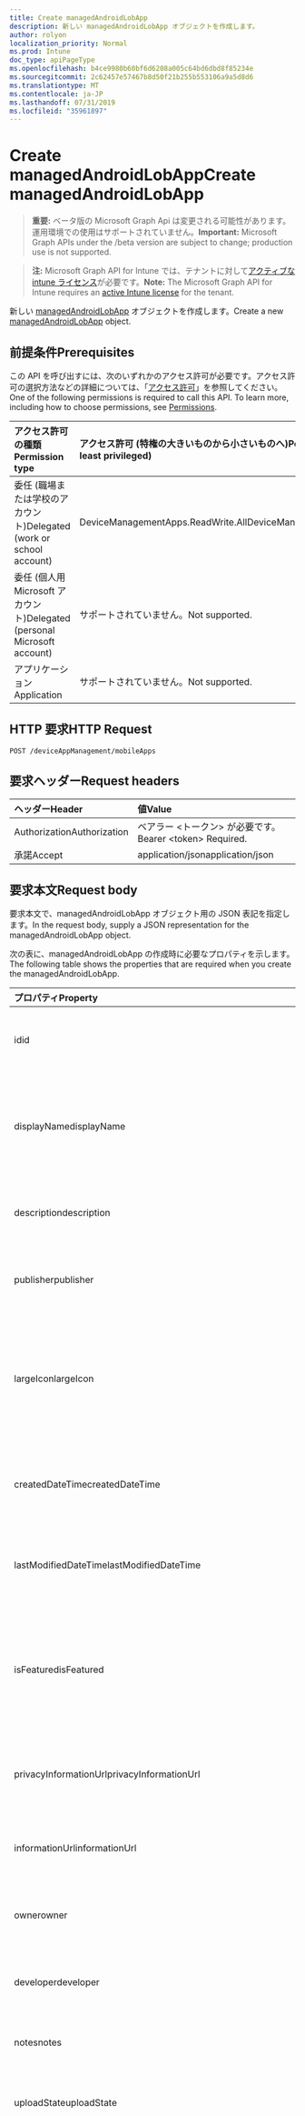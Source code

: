 ```yaml
---
title: Create managedAndroidLobApp
description: 新しい managedAndroidLobApp オブジェクトを作成します。
author: rolyon
localization_priority: Normal
ms.prod: Intune
doc_type: apiPageType
ms.openlocfilehash: b4ce9980b60bf6d6208a005c64bd6dbd8f85234e
ms.sourcegitcommit: 2c62457e57467b8d50f21b255b553106a9a5d8d6
ms.translationtype: MT
ms.contentlocale: ja-JP
ms.lasthandoff: 07/31/2019
ms.locfileid: "35961897"
---
```

# <a name="create-managedandroidlobapp"></a><span data-ttu-id="8b57e-103">Create managedAndroidLobApp</span><span class="sxs-lookup"><span data-stu-id="8b57e-103">Create managedAndroidLobApp</span></span>

> <span data-ttu-id="8b57e-104">**重要:** ベータ版の Microsoft Graph Api は変更される可能性があります。運用環境での使用はサポートされていません。</span><span class="sxs-lookup"><span data-stu-id="8b57e-104">**Important:** Microsoft Graph APIs under the /beta version are subject to change; production use is not supported.</span></span>

> <span data-ttu-id="8b57e-105">**注:** Microsoft Graph API for Intune では、テナントに対して[アクティブな intune ライセンス](https://go.microsoft.com/fwlink/?linkid=839381)が必要です。</span><span class="sxs-lookup"><span data-stu-id="8b57e-105">**Note:** The Microsoft Graph API for Intune requires an [active Intune license](https://go.microsoft.com/fwlink/?linkid=839381) for the tenant.</span></span>

<span data-ttu-id="8b57e-106">新しい [managedAndroidLobApp](../resources/intune-apps-managedandroidlobapp.md) オブジェクトを作成します。</span><span class="sxs-lookup"><span data-stu-id="8b57e-106">Create a new [managedAndroidLobApp](../resources/intune-apps-managedandroidlobapp.md) object.</span></span>

## <a name="prerequisites"></a><span data-ttu-id="8b57e-107">前提条件</span><span class="sxs-lookup"><span data-stu-id="8b57e-107">Prerequisites</span></span>
<span data-ttu-id="8b57e-p101">この API を呼び出すには、次のいずれかのアクセス許可が必要です。アクセス許可の選択方法などの詳細については、「[アクセス許可](/graph/permissions-reference)」を参照してください。</span><span class="sxs-lookup"><span data-stu-id="8b57e-p101">One of the following permissions is required to call this API. To learn more, including how to choose permissions, see [Permissions](/graph/permissions-reference).</span></span>

|<span data-ttu-id="8b57e-110">アクセス許可の種類</span><span class="sxs-lookup"><span data-stu-id="8b57e-110">Permission type</span></span>|<span data-ttu-id="8b57e-111">アクセス許可 (特権の大きいものから小さいものへ)</span><span class="sxs-lookup"><span data-stu-id="8b57e-111">Permissions (from most to least privileged)</span></span>|
|:---|:---|
|<span data-ttu-id="8b57e-112">委任 (職場または学校のアカウント)</span><span class="sxs-lookup"><span data-stu-id="8b57e-112">Delegated (work or school account)</span></span>|<span data-ttu-id="8b57e-113">DeviceManagementApps.ReadWrite.All</span><span class="sxs-lookup"><span data-stu-id="8b57e-113">DeviceManagementApps.ReadWrite.All</span></span>|
|<span data-ttu-id="8b57e-114">委任 (個人用 Microsoft アカウント)</span><span class="sxs-lookup"><span data-stu-id="8b57e-114">Delegated (personal Microsoft account)</span></span>|<span data-ttu-id="8b57e-115">サポートされていません。</span><span class="sxs-lookup"><span data-stu-id="8b57e-115">Not supported.</span></span>|
|<span data-ttu-id="8b57e-116">アプリケーション</span><span class="sxs-lookup"><span data-stu-id="8b57e-116">Application</span></span>|<span data-ttu-id="8b57e-117">サポートされていません。</span><span class="sxs-lookup"><span data-stu-id="8b57e-117">Not supported.</span></span>|

## <a name="http-request"></a><span data-ttu-id="8b57e-118">HTTP 要求</span><span class="sxs-lookup"><span data-stu-id="8b57e-118">HTTP Request</span></span>
<!-- {
  "blockType": "ignored"
}
-->
``` http
POST /deviceAppManagement/mobileApps
```

## <a name="request-headers"></a><span data-ttu-id="8b57e-119">要求ヘッダー</span><span class="sxs-lookup"><span data-stu-id="8b57e-119">Request headers</span></span>
|<span data-ttu-id="8b57e-120">ヘッダー</span><span class="sxs-lookup"><span data-stu-id="8b57e-120">Header</span></span>|<span data-ttu-id="8b57e-121">値</span><span class="sxs-lookup"><span data-stu-id="8b57e-121">Value</span></span>|
|:---|:---|
|<span data-ttu-id="8b57e-122">Authorization</span><span class="sxs-lookup"><span data-stu-id="8b57e-122">Authorization</span></span>|<span data-ttu-id="8b57e-123">ベアラー &lt;トークン&gt; が必要です。</span><span class="sxs-lookup"><span data-stu-id="8b57e-123">Bearer &lt;token&gt; Required.</span></span>|
|<span data-ttu-id="8b57e-124">承諾</span><span class="sxs-lookup"><span data-stu-id="8b57e-124">Accept</span></span>|<span data-ttu-id="8b57e-125">application/json</span><span class="sxs-lookup"><span data-stu-id="8b57e-125">application/json</span></span>|

## <a name="request-body"></a><span data-ttu-id="8b57e-126">要求本文</span><span class="sxs-lookup"><span data-stu-id="8b57e-126">Request body</span></span>
<span data-ttu-id="8b57e-127">要求本文で、managedAndroidLobApp オブジェクト用の JSON 表記を指定します。</span><span class="sxs-lookup"><span data-stu-id="8b57e-127">In the request body, supply a JSON representation for the managedAndroidLobApp object.</span></span>

<span data-ttu-id="8b57e-128">次の表に、managedAndroidLobApp の作成時に必要なプロパティを示します。</span><span class="sxs-lookup"><span data-stu-id="8b57e-128">The following table shows the properties that are required when you create the managedAndroidLobApp.</span></span>

|<span data-ttu-id="8b57e-129">プロパティ</span><span class="sxs-lookup"><span data-stu-id="8b57e-129">Property</span></span>|<span data-ttu-id="8b57e-130">型</span><span class="sxs-lookup"><span data-stu-id="8b57e-130">Type</span></span>|<span data-ttu-id="8b57e-131">説明</span><span class="sxs-lookup"><span data-stu-id="8b57e-131">Description</span></span>|
|:---|:---|:---|
|<span data-ttu-id="8b57e-132">id</span><span class="sxs-lookup"><span data-stu-id="8b57e-132">id</span></span>|<span data-ttu-id="8b57e-133">文字列</span><span class="sxs-lookup"><span data-stu-id="8b57e-133">String</span></span>|<span data-ttu-id="8b57e-134">エンティティのキー。</span><span class="sxs-lookup"><span data-stu-id="8b57e-134">Key of the entity.</span></span> <span data-ttu-id="8b57e-135">[mobileApp](../resources/intune-apps-mobileapp.md) から継承します</span><span class="sxs-lookup"><span data-stu-id="8b57e-135">Inherited from [mobileApp](../resources/intune-apps-mobileapp.md)</span></span>|
|<span data-ttu-id="8b57e-136">displayName</span><span class="sxs-lookup"><span data-stu-id="8b57e-136">displayName</span></span>|<span data-ttu-id="8b57e-137">文字列</span><span class="sxs-lookup"><span data-stu-id="8b57e-137">String</span></span>|<span data-ttu-id="8b57e-138">管理者が提供またはインポートしたアプリのタイトル。</span><span class="sxs-lookup"><span data-stu-id="8b57e-138">The admin provided or imported title of the app.</span></span> <span data-ttu-id="8b57e-139">[mobileApp](../resources/intune-apps-mobileapp.md) から継承します</span><span class="sxs-lookup"><span data-stu-id="8b57e-139">Inherited from [mobileApp](../resources/intune-apps-mobileapp.md)</span></span>|
|<span data-ttu-id="8b57e-140">description</span><span class="sxs-lookup"><span data-stu-id="8b57e-140">description</span></span>|<span data-ttu-id="8b57e-141">String</span><span class="sxs-lookup"><span data-stu-id="8b57e-141">String</span></span>|<span data-ttu-id="8b57e-142">アプリの説明。</span><span class="sxs-lookup"><span data-stu-id="8b57e-142">The description of the app.</span></span> <span data-ttu-id="8b57e-143">[mobileApp](../resources/intune-apps-mobileapp.md) から継承します</span><span class="sxs-lookup"><span data-stu-id="8b57e-143">Inherited from [mobileApp](../resources/intune-apps-mobileapp.md)</span></span>|
|<span data-ttu-id="8b57e-144">publisher</span><span class="sxs-lookup"><span data-stu-id="8b57e-144">publisher</span></span>|<span data-ttu-id="8b57e-145">String</span><span class="sxs-lookup"><span data-stu-id="8b57e-145">String</span></span>|<span data-ttu-id="8b57e-146">アプリの発行元。</span><span class="sxs-lookup"><span data-stu-id="8b57e-146">The publisher of the app.</span></span> <span data-ttu-id="8b57e-147">[mobileApp](../resources/intune-apps-mobileapp.md) から継承します</span><span class="sxs-lookup"><span data-stu-id="8b57e-147">Inherited from [mobileApp](../resources/intune-apps-mobileapp.md)</span></span>|
|<span data-ttu-id="8b57e-148">largeIcon</span><span class="sxs-lookup"><span data-stu-id="8b57e-148">largeIcon</span></span>|[<span data-ttu-id="8b57e-149">mimeContent</span><span class="sxs-lookup"><span data-stu-id="8b57e-149">mimeContent</span></span>](../resources/intune-shared-mimecontent.md)|<span data-ttu-id="8b57e-150">アプリの詳細に表示され、アイコンのアップロードに使用される大きいアイコン。</span><span class="sxs-lookup"><span data-stu-id="8b57e-150">The large icon, to be displayed in the app details and used for upload of the icon.</span></span> <span data-ttu-id="8b57e-151">[mobileApp](../resources/intune-apps-mobileapp.md) から継承します</span><span class="sxs-lookup"><span data-stu-id="8b57e-151">Inherited from [mobileApp](../resources/intune-apps-mobileapp.md)</span></span>|
|<span data-ttu-id="8b57e-152">createdDateTime</span><span class="sxs-lookup"><span data-stu-id="8b57e-152">createdDateTime</span></span>|<span data-ttu-id="8b57e-153">DateTimeOffset</span><span class="sxs-lookup"><span data-stu-id="8b57e-153">DateTimeOffset</span></span>|<span data-ttu-id="8b57e-154">アプリが作成された日時。</span><span class="sxs-lookup"><span data-stu-id="8b57e-154">The date and time the app was created.</span></span> <span data-ttu-id="8b57e-155">[mobileApp](../resources/intune-apps-mobileapp.md) から継承します</span><span class="sxs-lookup"><span data-stu-id="8b57e-155">Inherited from [mobileApp](../resources/intune-apps-mobileapp.md)</span></span>|
|<span data-ttu-id="8b57e-156">lastModifiedDateTime</span><span class="sxs-lookup"><span data-stu-id="8b57e-156">lastModifiedDateTime</span></span>|<span data-ttu-id="8b57e-157">DateTimeOffset</span><span class="sxs-lookup"><span data-stu-id="8b57e-157">DateTimeOffset</span></span>|<span data-ttu-id="8b57e-158">アプリが最後に変更された日時。</span><span class="sxs-lookup"><span data-stu-id="8b57e-158">The date and time the app was last modified.</span></span> <span data-ttu-id="8b57e-159">[mobileApp](../resources/intune-apps-mobileapp.md) から継承します</span><span class="sxs-lookup"><span data-stu-id="8b57e-159">Inherited from [mobileApp](../resources/intune-apps-mobileapp.md)</span></span>|
|<span data-ttu-id="8b57e-160">isFeatured</span><span class="sxs-lookup"><span data-stu-id="8b57e-160">isFeatured</span></span>|<span data-ttu-id="8b57e-161">Boolean</span><span class="sxs-lookup"><span data-stu-id="8b57e-161">Boolean</span></span>|<span data-ttu-id="8b57e-162">アプリが管理者のおすすめとしてマークされたかどうかを示す値。[mobileApp](../resources/intune-apps-mobileapp.md) から継承します</span><span class="sxs-lookup"><span data-stu-id="8b57e-162">The value indicating whether the app is marked as featured by the admin. Inherited from [mobileApp](../resources/intune-apps-mobileapp.md)</span></span>|
|<span data-ttu-id="8b57e-163">privacyInformationUrl</span><span class="sxs-lookup"><span data-stu-id="8b57e-163">privacyInformationUrl</span></span>|<span data-ttu-id="8b57e-164">String</span><span class="sxs-lookup"><span data-stu-id="8b57e-164">String</span></span>|<span data-ttu-id="8b57e-165">プライバシーに関する声明の URL。</span><span class="sxs-lookup"><span data-stu-id="8b57e-165">The privacy statement Url.</span></span> <span data-ttu-id="8b57e-166">[mobileApp](../resources/intune-apps-mobileapp.md) から継承します</span><span class="sxs-lookup"><span data-stu-id="8b57e-166">Inherited from [mobileApp](../resources/intune-apps-mobileapp.md)</span></span>|
|<span data-ttu-id="8b57e-167">informationUrl</span><span class="sxs-lookup"><span data-stu-id="8b57e-167">informationUrl</span></span>|<span data-ttu-id="8b57e-168">String</span><span class="sxs-lookup"><span data-stu-id="8b57e-168">String</span></span>|<span data-ttu-id="8b57e-169">詳細情報の URL。</span><span class="sxs-lookup"><span data-stu-id="8b57e-169">The more information Url.</span></span> <span data-ttu-id="8b57e-170">[mobileApp](../resources/intune-apps-mobileapp.md) から継承します</span><span class="sxs-lookup"><span data-stu-id="8b57e-170">Inherited from [mobileApp](../resources/intune-apps-mobileapp.md)</span></span>|
|<span data-ttu-id="8b57e-171">owner</span><span class="sxs-lookup"><span data-stu-id="8b57e-171">owner</span></span>|<span data-ttu-id="8b57e-172">String</span><span class="sxs-lookup"><span data-stu-id="8b57e-172">String</span></span>|<span data-ttu-id="8b57e-173">アプリの所有者。</span><span class="sxs-lookup"><span data-stu-id="8b57e-173">The owner of the app.</span></span> <span data-ttu-id="8b57e-174">[mobileApp](../resources/intune-apps-mobileapp.md) から継承します</span><span class="sxs-lookup"><span data-stu-id="8b57e-174">Inherited from [mobileApp](../resources/intune-apps-mobileapp.md)</span></span>|
|<span data-ttu-id="8b57e-175">developer</span><span class="sxs-lookup"><span data-stu-id="8b57e-175">developer</span></span>|<span data-ttu-id="8b57e-176">String</span><span class="sxs-lookup"><span data-stu-id="8b57e-176">String</span></span>|<span data-ttu-id="8b57e-177">アプリの開発者。</span><span class="sxs-lookup"><span data-stu-id="8b57e-177">The developer of the app.</span></span> <span data-ttu-id="8b57e-178">[mobileApp](../resources/intune-apps-mobileapp.md) から継承します</span><span class="sxs-lookup"><span data-stu-id="8b57e-178">Inherited from [mobileApp](../resources/intune-apps-mobileapp.md)</span></span>|
|<span data-ttu-id="8b57e-179">notes</span><span class="sxs-lookup"><span data-stu-id="8b57e-179">notes</span></span>|<span data-ttu-id="8b57e-180">String</span><span class="sxs-lookup"><span data-stu-id="8b57e-180">String</span></span>|<span data-ttu-id="8b57e-181">アプリ用のメモ。</span><span class="sxs-lookup"><span data-stu-id="8b57e-181">Notes for the app.</span></span> <span data-ttu-id="8b57e-182">[mobileApp](../resources/intune-apps-mobileapp.md) から継承します</span><span class="sxs-lookup"><span data-stu-id="8b57e-182">Inherited from [mobileApp](../resources/intune-apps-mobileapp.md)</span></span>|
|<span data-ttu-id="8b57e-183">uploadState</span><span class="sxs-lookup"><span data-stu-id="8b57e-183">uploadState</span></span>|<span data-ttu-id="8b57e-184">Int32</span><span class="sxs-lookup"><span data-stu-id="8b57e-184">Int32</span></span>|<span data-ttu-id="8b57e-185">アップロード状態。</span><span class="sxs-lookup"><span data-stu-id="8b57e-185">The upload state.</span></span> <span data-ttu-id="8b57e-186">[mobileApp](../resources/intune-apps-mobileapp.md) から継承します</span><span class="sxs-lookup"><span data-stu-id="8b57e-186">Inherited from [mobileApp](../resources/intune-apps-mobileapp.md)</span></span>|
|<span data-ttu-id="8b57e-187">publishingState</span><span class="sxs-lookup"><span data-stu-id="8b57e-187">publishingState</span></span>|[<span data-ttu-id="8b57e-188">mobileAppPublishingState</span><span class="sxs-lookup"><span data-stu-id="8b57e-188">mobileAppPublishingState</span></span>](../resources/intune-apps-mobileapppublishingstate.md)|<span data-ttu-id="8b57e-189">アプリの発行の状態。</span><span class="sxs-lookup"><span data-stu-id="8b57e-189">The publishing state for the app.</span></span> <span data-ttu-id="8b57e-190">アプリが発行されていない限り、アプリを割り当てることができません。</span><span class="sxs-lookup"><span data-stu-id="8b57e-190">The app cannot be assigned unless the app is published.</span></span> <span data-ttu-id="8b57e-191">[MobileApp](../resources/intune-apps-mobileapp.md)から継承されます。</span><span class="sxs-lookup"><span data-stu-id="8b57e-191">Inherited from [mobileApp](../resources/intune-apps-mobileapp.md).</span></span> <span data-ttu-id="8b57e-192">可能な値は、`notPublished`、`processing`、`published` です。</span><span class="sxs-lookup"><span data-stu-id="8b57e-192">Possible values are: `notPublished`, `processing`, `published`.</span></span>|
|<span data-ttu-id="8b57e-193">isAssigned</span><span class="sxs-lookup"><span data-stu-id="8b57e-193">isAssigned</span></span>|<span data-ttu-id="8b57e-194">Boolean</span><span class="sxs-lookup"><span data-stu-id="8b57e-194">Boolean</span></span>|<span data-ttu-id="8b57e-195">アプリが少なくとも1つのグループに割り当てられているかどうかを示す値。</span><span class="sxs-lookup"><span data-stu-id="8b57e-195">The value indicating whether the app is assigned to at least one group.</span></span> <span data-ttu-id="8b57e-196">[mobileApp](../resources/intune-apps-mobileapp.md) から継承します</span><span class="sxs-lookup"><span data-stu-id="8b57e-196">Inherited from [mobileApp](../resources/intune-apps-mobileapp.md)</span></span>|
|<span data-ttu-id="8b57e-197">roleScopeTagIds</span><span class="sxs-lookup"><span data-stu-id="8b57e-197">roleScopeTagIds</span></span>|<span data-ttu-id="8b57e-198">文字列コレクション</span><span class="sxs-lookup"><span data-stu-id="8b57e-198">String collection</span></span>|<span data-ttu-id="8b57e-199">このモバイルアプリの範囲タグ id のリスト。</span><span class="sxs-lookup"><span data-stu-id="8b57e-199">List of scope tag ids for this mobile app.</span></span> <span data-ttu-id="8b57e-200">[mobileApp](../resources/intune-apps-mobileapp.md) から継承します</span><span class="sxs-lookup"><span data-stu-id="8b57e-200">Inherited from [mobileApp](../resources/intune-apps-mobileapp.md)</span></span>|
|<span data-ttu-id="8b57e-201">dependentAppCount</span><span class="sxs-lookup"><span data-stu-id="8b57e-201">dependentAppCount</span></span>|<span data-ttu-id="8b57e-202">Int32</span><span class="sxs-lookup"><span data-stu-id="8b57e-202">Int32</span></span>|<span data-ttu-id="8b57e-203">子アプリが持つ依存関係の合計数。</span><span class="sxs-lookup"><span data-stu-id="8b57e-203">The total number of dependencies the child app has.</span></span> <span data-ttu-id="8b57e-204">[mobileApp](../resources/intune-apps-mobileapp.md) から継承します</span><span class="sxs-lookup"><span data-stu-id="8b57e-204">Inherited from [mobileApp](../resources/intune-apps-mobileapp.md)</span></span>|
|<span data-ttu-id="8b57e-205">appAvailability</span><span class="sxs-lookup"><span data-stu-id="8b57e-205">appAvailability</span></span>|[<span data-ttu-id="8b57e-206">managedAppAvailability</span><span class="sxs-lookup"><span data-stu-id="8b57e-206">managedAppAvailability</span></span>](../resources/intune-apps-managedappavailability.md)|<span data-ttu-id="8b57e-207">アプリケーションの可用性。</span><span class="sxs-lookup"><span data-stu-id="8b57e-207">The Application's availability.</span></span> <span data-ttu-id="8b57e-208">[Managedapp](../resources/intune-apps-managedapp.md)から継承されます。</span><span class="sxs-lookup"><span data-stu-id="8b57e-208">Inherited from [managedApp](../resources/intune-apps-managedapp.md).</span></span> <span data-ttu-id="8b57e-209">可能な値は、`global`、`lineOfBusiness` です。</span><span class="sxs-lookup"><span data-stu-id="8b57e-209">Possible values are: `global`, `lineOfBusiness`.</span></span>|
|<span data-ttu-id="8b57e-210">version</span><span class="sxs-lookup"><span data-stu-id="8b57e-210">version</span></span>|<span data-ttu-id="8b57e-211">String</span><span class="sxs-lookup"><span data-stu-id="8b57e-211">String</span></span>|<span data-ttu-id="8b57e-212">アプリケーションのバージョン。</span><span class="sxs-lookup"><span data-stu-id="8b57e-212">The Application's version.</span></span> <span data-ttu-id="8b57e-213">[managedApp](../resources/intune-apps-managedapp.md) から継承します</span><span class="sxs-lookup"><span data-stu-id="8b57e-213">Inherited from [managedApp](../resources/intune-apps-managedapp.md)</span></span>|
|<span data-ttu-id="8b57e-214">committedContentVersion</span><span class="sxs-lookup"><span data-stu-id="8b57e-214">committedContentVersion</span></span>|<span data-ttu-id="8b57e-215">String</span><span class="sxs-lookup"><span data-stu-id="8b57e-215">String</span></span>|<span data-ttu-id="8b57e-216">内部にコミットされたコンテンツのバージョン。</span><span class="sxs-lookup"><span data-stu-id="8b57e-216">The internal committed content version.</span></span> <span data-ttu-id="8b57e-217">[managedMobileLobApp](../resources/intune-apps-managedmobilelobapp.md) から継承します</span><span class="sxs-lookup"><span data-stu-id="8b57e-217">Inherited from [managedMobileLobApp](../resources/intune-apps-managedmobilelobapp.md)</span></span>|
|<span data-ttu-id="8b57e-218">fileName</span><span class="sxs-lookup"><span data-stu-id="8b57e-218">fileName</span></span>|<span data-ttu-id="8b57e-219">String</span><span class="sxs-lookup"><span data-stu-id="8b57e-219">String</span></span>|<span data-ttu-id="8b57e-220">メインの LOB アプリケーションのファイル名。</span><span class="sxs-lookup"><span data-stu-id="8b57e-220">The name of the main Lob application file.</span></span> <span data-ttu-id="8b57e-221">[managedMobileLobApp](../resources/intune-apps-managedmobilelobapp.md) から継承します</span><span class="sxs-lookup"><span data-stu-id="8b57e-221">Inherited from [managedMobileLobApp](../resources/intune-apps-managedmobilelobapp.md)</span></span>|
|<span data-ttu-id="8b57e-222">size</span><span class="sxs-lookup"><span data-stu-id="8b57e-222">size</span></span>|<span data-ttu-id="8b57e-223">Int64</span><span class="sxs-lookup"><span data-stu-id="8b57e-223">Int64</span></span>|<span data-ttu-id="8b57e-224">アップロードされたすべてのファイルを含む合計サイズ。</span><span class="sxs-lookup"><span data-stu-id="8b57e-224">The total size, including all uploaded files.</span></span> <span data-ttu-id="8b57e-225">[managedMobileLobApp](../resources/intune-apps-managedmobilelobapp.md) から継承します</span><span class="sxs-lookup"><span data-stu-id="8b57e-225">Inherited from [managedMobileLobApp](../resources/intune-apps-managedmobilelobapp.md)</span></span>|
|<span data-ttu-id="8b57e-226">packageId</span><span class="sxs-lookup"><span data-stu-id="8b57e-226">packageId</span></span>|<span data-ttu-id="8b57e-227">String</span><span class="sxs-lookup"><span data-stu-id="8b57e-227">String</span></span>|<span data-ttu-id="8b57e-228">パッケージの識別子。</span><span class="sxs-lookup"><span data-stu-id="8b57e-228">The package identifier.</span></span>|
|<span data-ttu-id="8b57e-229">identityName</span><span class="sxs-lookup"><span data-stu-id="8b57e-229">identityName</span></span>|<span data-ttu-id="8b57e-230">String</span><span class="sxs-lookup"><span data-stu-id="8b57e-230">String</span></span>|<span data-ttu-id="8b57e-231">ID 名。</span><span class="sxs-lookup"><span data-stu-id="8b57e-231">The Identity Name.</span></span>|
|<span data-ttu-id="8b57e-232">minimumSupportedOperatingSystem</span><span class="sxs-lookup"><span data-stu-id="8b57e-232">minimumSupportedOperatingSystem</span></span>|[<span data-ttu-id="8b57e-233">androidMinimumOperatingSystem</span><span class="sxs-lookup"><span data-stu-id="8b57e-233">androidMinimumOperatingSystem</span></span>](../resources/intune-apps-androidminimumoperatingsystem.md)|<span data-ttu-id="8b57e-234">該当するオペレーティング システムの最小の値。</span><span class="sxs-lookup"><span data-stu-id="8b57e-234">The value for the minimum applicable operating system.</span></span>|
|<span data-ttu-id="8b57e-235">versionName</span><span class="sxs-lookup"><span data-stu-id="8b57e-235">versionName</span></span>|<span data-ttu-id="8b57e-236">String</span><span class="sxs-lookup"><span data-stu-id="8b57e-236">String</span></span>|<span data-ttu-id="8b57e-237">管理対象 Android 基幹業務 (LoB) アプリのバージョン名。</span><span class="sxs-lookup"><span data-stu-id="8b57e-237">The version name of managed Android Line of Business (LoB) app.</span></span>|
|<span data-ttu-id="8b57e-238">versionCode</span><span class="sxs-lookup"><span data-stu-id="8b57e-238">versionCode</span></span>|<span data-ttu-id="8b57e-239">String</span><span class="sxs-lookup"><span data-stu-id="8b57e-239">String</span></span>|<span data-ttu-id="8b57e-240">管理対象 Android 基幹業務 (LoB) アプリのバージョン コード。</span><span class="sxs-lookup"><span data-stu-id="8b57e-240">The version code of managed Android Line of Business (LoB) app.</span></span>|
|<span data-ttu-id="8b57e-241">identityVersion</span><span class="sxs-lookup"><span data-stu-id="8b57e-241">identityVersion</span></span>|<span data-ttu-id="8b57e-242">String</span><span class="sxs-lookup"><span data-stu-id="8b57e-242">String</span></span>|<span data-ttu-id="8b57e-243">ID のバージョン。</span><span class="sxs-lookup"><span data-stu-id="8b57e-243">The identity version.</span></span>|



## <a name="response"></a><span data-ttu-id="8b57e-244">応答</span><span class="sxs-lookup"><span data-stu-id="8b57e-244">Response</span></span>
<span data-ttu-id="8b57e-245">成功した場合、このメソッドは `201 Created` 応答コードと、応答本文で [managedAndroidLobApp](../resources/intune-apps-managedandroidlobapp.md) オブジェクトを返します。</span><span class="sxs-lookup"><span data-stu-id="8b57e-245">If successful, this method returns a `201 Created` response code and a [managedAndroidLobApp](../resources/intune-apps-managedandroidlobapp.md) object in the response body.</span></span>

## <a name="example"></a><span data-ttu-id="8b57e-246">例</span><span class="sxs-lookup"><span data-stu-id="8b57e-246">Example</span></span>

### <a name="request"></a><span data-ttu-id="8b57e-247">要求</span><span class="sxs-lookup"><span data-stu-id="8b57e-247">Request</span></span>
<span data-ttu-id="8b57e-248">以下は、要求の例です。</span><span class="sxs-lookup"><span data-stu-id="8b57e-248">Here is an example of the request.</span></span>
``` http
POST https://graph.microsoft.com/beta/deviceAppManagement/mobileApps
Content-type: application/json
Content-length: 1491

{
  "@odata.type": "#microsoft.graph.managedAndroidLobApp",
  "displayName": "Display Name value",
  "description": "Description value",
  "publisher": "Publisher value",
  "largeIcon": {
    "@odata.type": "microsoft.graph.mimeContent",
    "type": "Type value",
    "value": "dmFsdWU="
  },
  "isFeatured": true,
  "privacyInformationUrl": "https://example.com/privacyInformationUrl/",
  "informationUrl": "https://example.com/informationUrl/",
  "owner": "Owner value",
  "developer": "Developer value",
  "notes": "Notes value",
  "uploadState": 11,
  "publishingState": "processing",
  "isAssigned": true,
  "roleScopeTagIds": [
    "Role Scope Tag Ids value"
  ],
  "dependentAppCount": 1,
  "appAvailability": "lineOfBusiness",
  "version": "Version value",
  "committedContentVersion": "Committed Content Version value",
  "fileName": "File Name value",
  "size": 4,
  "packageId": "Package Id value",
  "identityName": "Identity Name value",
  "minimumSupportedOperatingSystem": {
    "@odata.type": "microsoft.graph.androidMinimumOperatingSystem",
    "v4_0": true,
    "v4_0_3": true,
    "v4_1": true,
    "v4_2": true,
    "v4_3": true,
    "v4_4": true,
    "v5_0": true,
    "v5_1": true,
    "v6_0": true,
    "v7_0": true,
    "v7_1": true,
    "v8_0": true,
    "v8_1": true,
    "v9_0": true
  },
  "versionName": "Version Name value",
  "versionCode": "Version Code value",
  "identityVersion": "Identity Version value"
}
```

### <a name="response"></a><span data-ttu-id="8b57e-249">応答</span><span class="sxs-lookup"><span data-stu-id="8b57e-249">Response</span></span>
<span data-ttu-id="8b57e-p124">以下は、応答の例です。注:簡潔にするために、ここに示す応答オブジェクトは切り詰められている場合があります。すべてのプロパティは実際の呼び出しから返されます。</span><span class="sxs-lookup"><span data-stu-id="8b57e-p124">Here is an example of the response. Note: The response object shown here may be truncated for brevity. All of the properties will be returned from an actual call.</span></span>
``` http
HTTP/1.1 201 Created
Content-Type: application/json
Content-Length: 1663

{
  "@odata.type": "#microsoft.graph.managedAndroidLobApp",
  "id": "802b7ed3-7ed3-802b-d37e-2b80d37e2b80",
  "displayName": "Display Name value",
  "description": "Description value",
  "publisher": "Publisher value",
  "largeIcon": {
    "@odata.type": "microsoft.graph.mimeContent",
    "type": "Type value",
    "value": "dmFsdWU="
  },
  "createdDateTime": "2017-01-01T00:02:43.5775965-08:00",
  "lastModifiedDateTime": "2017-01-01T00:00:35.1329464-08:00",
  "isFeatured": true,
  "privacyInformationUrl": "https://example.com/privacyInformationUrl/",
  "informationUrl": "https://example.com/informationUrl/",
  "owner": "Owner value",
  "developer": "Developer value",
  "notes": "Notes value",
  "uploadState": 11,
  "publishingState": "processing",
  "isAssigned": true,
  "roleScopeTagIds": [
    "Role Scope Tag Ids value"
  ],
  "dependentAppCount": 1,
  "appAvailability": "lineOfBusiness",
  "version": "Version value",
  "committedContentVersion": "Committed Content Version value",
  "fileName": "File Name value",
  "size": 4,
  "packageId": "Package Id value",
  "identityName": "Identity Name value",
  "minimumSupportedOperatingSystem": {
    "@odata.type": "microsoft.graph.androidMinimumOperatingSystem",
    "v4_0": true,
    "v4_0_3": true,
    "v4_1": true,
    "v4_2": true,
    "v4_3": true,
    "v4_4": true,
    "v5_0": true,
    "v5_1": true,
    "v6_0": true,
    "v7_0": true,
    "v7_1": true,
    "v8_0": true,
    "v8_1": true,
    "v9_0": true
  },
  "versionName": "Version Name value",
  "versionCode": "Version Code value",
  "identityVersion": "Identity Version value"
}
```





